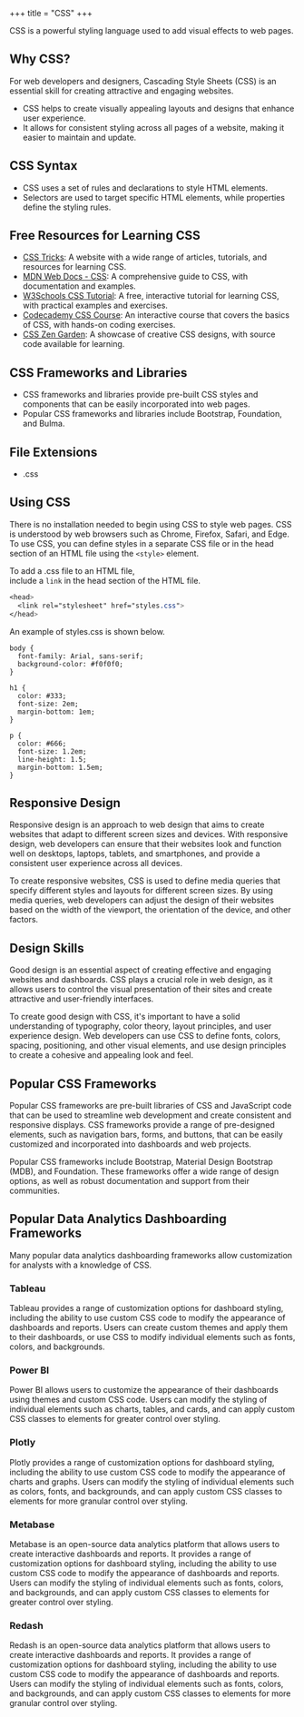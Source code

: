 +++
title = "CSS"
+++

CSS is a powerful styling language used to add visual effects to web pages.

## Why CSS?

For web developers and designers, Cascading Style Sheets (CSS) is an essential skill for creating attractive and engaging websites.

- CSS helps to create visually appealing layouts and designs that enhance user experience.
- It allows for consistent styling across all pages of a website, making it easier to maintain and update.

## CSS Syntax

- CSS uses a set of rules and declarations to style HTML elements.
- Selectors are used to target specific HTML elements, while properties define the styling rules.

## Free Resources for Learning CSS

- [CSS Tricks](https://css-tricks.com/): A website with a wide range of articles, tutorials, and resources for learning CSS.
- [MDN Web Docs - CSS](https://developer.mozilla.org/en-US/docs/Web/CSS): A comprehensive guide to CSS, with documentation and examples.
- [W3Schools CSS Tutorial](https://www.w3schools.com/css/): A free, interactive tutorial for learning CSS, with practical examples and exercises.
- [Codecademy CSS Course](https://www.codecademy.com/learn/learn-css): An interactive course that covers the basics of CSS, with hands-on coding exercises.
- [CSS Zen Garden](http://www.csszengarden.com/): A showcase of creative CSS designs, with source code available for learning.

## CSS Frameworks and Libraries

- CSS frameworks and libraries provide pre-built CSS styles and components that can be easily incorporated into web pages.
- Popular CSS frameworks and libraries include Bootstrap, Foundation, and Bulma.

## File Extensions

- .css

## Using CSS

There is no installation needed to begin using CSS to style web pages. 
CSS is understood by web browsers such as Chrome, Firefox, Safari, and Edge. 
To use CSS, you can define styles in a separate CSS file 
or in the head section of an HTML file using the `<style>` element.

To add a .css file to an HTML file,  
include a `link` in the head section of the HTML file.

```css
<head>
  <link rel="stylesheet" href="styles.css">
</head>
```

An example of styles.css is shown below. 

```
body {
  font-family: Arial, sans-serif;
  background-color: #f0f0f0;
}

h1 {
  color: #333;
  font-size: 2em;
  margin-bottom: 1em;
}

p {
  color: #666;
  font-size: 1.2em;
  line-height: 1.5;
  margin-bottom: 1.5em;
}
```

## Responsive Design

Responsive design is an approach to web design that aims to 
create websites that adapt to different screen sizes and devices. 
With responsive design, web developers can ensure that their websites 
look and function well on desktops, laptops, tablets, and smartphones, 
and provide a consistent user experience across all devices.

To create responsive websites, CSS is used to define media queries 
that specify different styles and layouts for different screen sizes. 
By using media queries, web developers can adjust the design of their 
websites based on the width of the viewport, the orientation of the device, 
and other factors.

## Design Skills

Good design is an essential aspect of creating effective and engaging websites 
and dashboards. 
CSS plays a crucial role in web design, 
as it allows users to control the visual presentation of their sites
 and create attractive and user-friendly interfaces.

To create good design with CSS, it's important to have a solid understanding of typography, color theory, layout principles, and user experience design. 
Web developers can use CSS to define fonts, colors, spacing, positioning, 
and other visual elements, and use design principles to create a 
cohesive and appealing look and feel.

## Popular CSS Frameworks

Popular CSS frameworks are pre-built libraries of CSS and JavaScript 
code that can be used to streamline web development and create 
consistent and responsive displays. CSS frameworks provide a 
range of pre-designed elements, such as navigation bars, forms, 
and buttons, 
that can be easily customized and incorporated into dashboards and web projects.

Popular CSS frameworks include Bootstrap, Material Design Bootstrap (MDB), 
and Foundation. 
These frameworks offer a wide range of design options, 
as well as robust documentation and support from their communities. 

## Popular Data Analytics Dashboarding Frameworks 

Many popular data analytics dashboarding frameworks allow customization for analysts with a knowledge of CSS.

### Tableau

Tableau provides a range of customization options for dashboard styling, 
including the ability to use custom CSS code to modify the appearance of 
dashboards and reports. Users can create custom themes and apply 
them to their dashboards, or use CSS to modify individual elements such as 
fonts, colors, and backgrounds.

### Power BI

Power BI allows users to customize the appearance of their dashboards 
using themes and custom CSS code. Users can modify the styling of 
individual elements such as charts, tables, and cards, and can apply custom 
CSS classes to elements for greater control over styling.

### Plotly

Plotly provides a range of customization options for dashboard styling, 
including the ability to use custom CSS code to modify the appearance of 
charts and graphs. Users can modify the styling of individual elements 
such as colors, fonts, and backgrounds, and can apply custom CSS
 classes to elements for more granular control over styling.

### Metabase

Metabase is an open-source data analytics platform that allows users to 
create interactive dashboards and reports. 
It provides a range of customization options for dashboard styling, 
including the ability to use custom CSS code to modify the 
appearance of dashboards and reports. Users can modify the styling of 
individual elements such as fonts, colors, and backgrounds, 
and can apply custom CSS classes to elements for greater control over styling.

### Redash

Redash is an open-source data analytics platform that allows users to 
create interactive dashboards and reports. 
It provides a range of customization options for dashboard styling, 
including the ability to use custom CSS code to modify the appearance 
of dashboards and reports. Users can modify the styling of 
individual elements such as fonts, colors, and backgrounds, 
and can apply custom CSS classes to elements for more granular 
control over styling.

